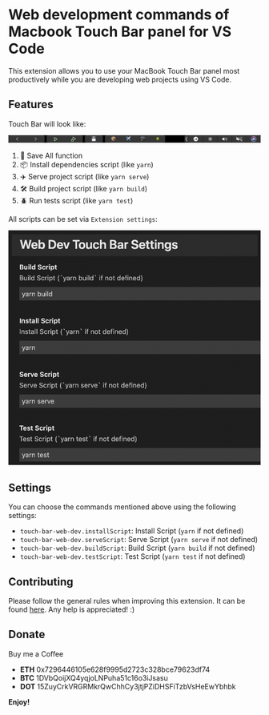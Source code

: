 # Web development commands of Macbook Touch Bar panel for VS Code

This extension allows you to use your MacBook Touch Bar panel most productively while you are developing web projects using VS Code.

## Features

Touch Bar will look like:

![alt Example](./images/example.jpeg)

1. 💾 Save All function
2. 📦 Install dependencies script (like `yarn`)
3. ✈️ Serve project script (like `yarn serve`)
4. 🛠 Build project script (like `yarn build`)
5. 🪲 Run tests script (like `yarn test`)

All scripts can be set via `Extension settings`:

![alt Settings](./images/settings.png)

## Settings

You can choose the commands mentioned above using the following settings:

* `touch-bar-web-dev.installScript`: Install Script (`yarn` if not defined)
* `touch-bar-web-dev.serveScript`: Serve Script (`yarn serve` if not defined)
* `touch-bar-web-dev.buildScript`: Build Script (`yarn build` if not defined)
* `touch-bar-web-dev.testScript`: Test Script (`yarn test` if not defined)

## Contributing

Please follow the general rules when improving this extension. It can be found [here](https://code.visualstudio.com/api/references/extension-guidelines). Any help is appreciated! :)

## Donate

Buy me a Coffee

- **ETH** 0x7296446105e628f9995d2723c328bce79623df74
- **BTC** 1DVbQoijXQ4yqjoLNPuha51c16o3iJsasu
- **DOT** 15ZuyCrkVRGRMkrQwChhCy3jtjPZiDHSFiTzbVsHeEwYbhbk

**Enjoy!**

